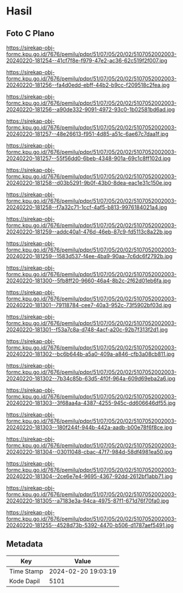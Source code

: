 # Hasil

## Foto C Plano

https://sirekap-obj-formc.kpu.go.id/7676/pemilu/pdpr/51/07/05/20/02/5107052002003-20240220-181254--41cf7f8e-f979-47e2-ac36-62c519f2f007.jpg

https://sirekap-obj-formc.kpu.go.id/7676/pemilu/pdpr/51/07/05/20/02/5107052002003-20240220-181256--fa4d0edd-ebff-44b2-b9cc-f209518c2fea.jpg

https://sirekap-obj-formc.kpu.go.id/7676/pemilu/pdpr/51/07/05/20/02/5107052002003-20240220-181256--a90de332-9091-4972-93c0-1b02581bd6ad.jpg

https://sirekap-obj-formc.kpu.go.id/7676/pemilu/pdpr/51/07/05/20/02/5107052002003-20240220-181257--48e26613-f951-4d85-a51c-6ae67c7daa1f.jpg

https://sirekap-obj-formc.kpu.go.id/7676/pemilu/pdpr/51/07/05/20/02/5107052002003-20240220-181257--55f56dd0-6beb-4348-901a-69c1c8ff102d.jpg

https://sirekap-obj-formc.kpu.go.id/7676/pemilu/pdpr/51/07/05/20/02/5107052002003-20240220-181258--d03b5291-9b0f-43b0-8dea-eac1e31c150e.jpg

https://sirekap-obj-formc.kpu.go.id/7676/pemilu/pdpr/51/07/05/20/02/5107052002003-20240220-181258--f7a32c71-1ccf-4af5-b813-9976184021a4.jpg

https://sirekap-obj-formc.kpu.go.id/7676/pemilu/pdpr/51/07/05/20/02/5107052002003-20240220-181259--addc40a1-476d-46eb-87c9-fd5113c8a22b.jpg

https://sirekap-obj-formc.kpu.go.id/7676/pemilu/pdpr/51/07/05/20/02/5107052002003-20240220-181259--1583d537-f4ee-4ba9-90aa-7c6dc6f2792b.jpg

https://sirekap-obj-formc.kpu.go.id/7676/pemilu/pdpr/51/07/05/20/02/5107052002003-20240220-181300--5fb8ff20-9660-46a4-8b2c-2f62d01eb6fa.jpg

https://sirekap-obj-formc.kpu.go.id/7676/pemilu/pdpr/51/07/05/20/02/5107052002003-20240220-181301--79118784-cee7-40a3-952c-73f5902bf03d.jpg

https://sirekap-obj-formc.kpu.go.id/7676/pemilu/pdpr/51/07/05/20/02/5107052002003-20240220-181301--f53a7c8a-d748-4acf-a20c-92b7f313f2d1.jpg

https://sirekap-obj-formc.kpu.go.id/7676/pemilu/pdpr/51/07/05/20/02/5107052002003-20240220-181302--bc6b644b-a5a0-409a-a846-cfb3a08cb811.jpg

https://sirekap-obj-formc.kpu.go.id/7676/pemilu/pdpr/51/07/05/20/02/5107052002003-20240220-181302--7b34c85b-63d5-4f0f-964a-609d69eba2a6.jpg

https://sirekap-obj-formc.kpu.go.id/7676/pemilu/pdpr/51/07/05/20/02/5107052002003-20240220-181303--3f68aa4a-4387-4255-945c-dd606646df55.jpg

https://sirekap-obj-formc.kpu.go.id/7676/pemilu/pdpr/51/07/05/20/02/5107052002003-20240220-181303--180f244f-944b-442a-aadb-b00e78f6f8ce.jpg

https://sirekap-obj-formc.kpu.go.id/7676/pemilu/pdpr/51/07/05/20/02/5107052002003-20240220-181304--03011048-cbac-47f7-984d-58df4981ea50.jpg

https://sirekap-obj-formc.kpu.go.id/7676/pemilu/pdpr/51/07/05/20/02/5107052002003-20240220-181304--2ce6e7e4-9695-4367-92dd-2612bf1abb71.jpg

https://sirekap-obj-formc.kpu.go.id/7676/pemilu/pdpr/51/07/05/20/02/5107052002003-20240220-181305--a7183e3a-94ca-4975-87f1-671d76f70fa0.jpg

https://sirekap-obj-formc.kpu.go.id/7676/pemilu/pdpr/51/07/05/20/02/5107052002003-20240220-181255--4528d73b-5392-4470-b506-d1787aef5491.jpg


## Metadata

| Key        | Value               |
| ---------- | ------------------- |
| Time Stamp | 2024-02-20 19:03:19 |
| Kode Dapil | 5101                |



